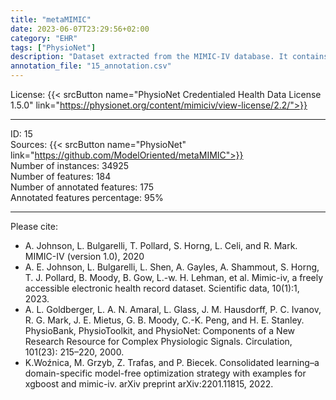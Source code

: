 ```yaml
---
title: "metaMIMIC"
date: 2023-06-07T23:29:56+02:00
category: "EHR"
tags: ["PhysioNet"]
description: "Dataset extracted from the MIMIC-IV database. It contains a collection of 12 binary classification tasks of occurrence-specific diseases reported as ICD codes. The MIMIC-IV database is the most common resource of high-volume EHR data."
annotation_file: "15_annotation.csv"
---
```


License: {{< srcButton name="PhysioNet Credentialed Health Data License 1.5.0" link="https://physionet.org/content/mimiciv/view-license/2.2/">}} 

 --- 
ID: 15 \
Sources: {{< srcButton name="PhysioNet" link="https://github.com/ModelOriented/metaMIMIC">}}  \
Number of instances: 34925 \
Number of features: 184 \
Number of annotated features: 175 \
Annotated features percentage: 95% 

 --- 
Please cite: 
- A. Johnson, L. Bulgarelli, T. Pollard, S. Horng, L. Celi, and R. Mark. MIMIC-IV (version 1.0), 2020 
- A. E. Johnson, L. Bulgarelli, L. Shen, A. Gayles, A. Shammout, S. Horng, T. J. Pollard, B. Moody, B. Gow, L.-w. H. Lehman, et al. Mimic-iv, a freely accessible electronic health record dataset. Scientific data, 10(1):1, 2023. 
- A. L. Goldberger, L. A. N. Amaral, L. Glass, J. M. Hausdorff, P. C. Ivanov, R. G. Mark, J. E. Mietus, G. B. Moody, C.-K. Peng, and H. E. Stanley. PhysioBank, PhysioToolkit, and PhysioNet: Components of a New Research Resource for Complex Physiologic Signals. Circulation, 101(23): 215–220, 2000. 
- K.Woźnica, M. Grzyb, Z. Trafas, and P. Biecek. Consolidated learning–a domain-specific model-free optimization strategy with examples for xgboost and mimic-iv. arXiv preprint arXiv:2201.11815, 2022. 
